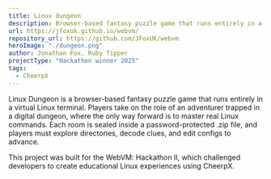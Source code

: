 ```yaml
---
title: Linux dungeon
description: Browser-based fantasy puzzle game that runs entirely in a virtual Linux terminal
url: https://jfoxuk.github.io/webvm/
repository_url: https://github.com/JFoxUK/webvm
heroImage: "./dungeon.png"
author: Jonathan Fox, Ruby Tipper
projectType: "Hackathon winner 2025"
tags:
  - CheerpX
---
```


Linux Dungeon is a browser-based fantasy puzzle game that runs entirely in a virtual Linux terminal. Players take on the role of an adventurer trapped in a digital dungeon, where the only way forward is to master real Linux commands. Each room is sealed inside a password-protected .zip file, and players must explore directories, decode clues, and edit configs to advance.

This project was built for the WebVM: Hackathon II, which challenged developers to create educational Linux experiences using CheerpX.